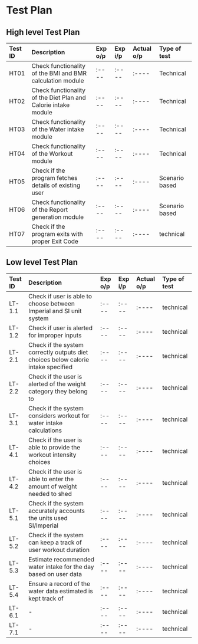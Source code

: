 # Test Plan

## High level Test Plan
| Test ID | Description | Exp o/p | Exp i/p | Actual o/p | Type of test |
| :---- | :---- | :---- | :---- | :---- | :---- |
| HT01 | Check functionality of the BMI and BMR calculation module | :---- | :---- | :---- | Technical |
| HT02 | Check functionality of the Diet Plan and Calorie intake module | :---- | :---- | :---- | Technical |
| HT03 | Check functionality of the Water intake module | :---- | :---- | :---- | Technical |
| HT04 | Check functionality of the Workout module | :---- | :---- | :---- | Technical |
| HT05 | Check if the program fetches details of existing user | :---- | :---- | :---- | Scenario based |
| HT06 | Check functionality of the Report generation module | :---- | :---- | :---- | Scenario based |
| HT07 | Check if the program exits with proper Exit Code | :---- | :---- | :---- | technical |

## Low level Test Plan
| Test ID | Description | Exp o/p | Exp i/p | Actual o/p | Type of test |
| :---- | :---- | :---- | :---- | :---- | :---- |
| LT-1.1 | Check if user is able to choose between Imperial and SI unit system | :---- | :---- | :---- | technical |
| LT-1.2 | Check if user is alerted for improper inputs | :---- | :---- | :---- | technical |
| LT-2.1 | Check if the system correctly outputs diet choices below calorie intake specified | :---- | :---- | :---- | technical |
| LT-2.2 | Check if the user is alerted of the weight category they belong to | :---- | :---- | :---- | technical |
| LT-3.1 | Check if the system considers workout for water intake calculations | :---- | :---- | :---- | technical |
| LT-4.1 | Check if the user is able to provide the workout intensity choices | :---- | :---- | :---- | technical |
| LT-4.2 | Check if the user is able to enter the amount of weight needed to shed | :---- | :---- | :---- | technical |
| LT-5.1 | Check if the system accurately accounts the units used SI/Imperial | :---- | :---- | :---- | technical |
| LT-5.2 | Check if the system can keep a track of user workout duration | :---- | :---- | :---- | technical |
| LT-5.3 | Estimate recommended water intake for the day based on user data | :---- | :---- | :---- | technical |
| LT-5.4 | Ensure a record of the water data estimated is kept track of | :---- | :---- | :---- | technical |
| LT-6.1 | - | :---- | :---- | :---- | technical |
| LT-7.1 | - | :---- | :---- | :---- | technical |



